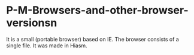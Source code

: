 # P-M-Browsers-and-other-browser-versionsn
It is a small (portable browser) based on IE. The browser consists of a single file. It was made in Hiasm.

